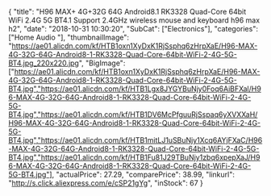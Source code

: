{
	"title": "H96 MAX+ 4G+32G 64G Android8.1 RK3328 Quad-Core 64bit WiFi 2.4G 5G BT4.1 Support 2.4GHz wireless mouse and keyboard h96 max h2",
	"date": "2018-10-31 10:30:20",
	"SubCat": ["Electronics"],
	"categories": ["Home Audio "],
	"thumbnailImage": "https://ae01.alicdn.com/kf/HTB1oxn1XyDxK1RjSsphq6zHrpXaE/H96-MAX-4G-32G-64G-Android8-1-RK3328-Quad-Core-64bit-WiFi-2-4G-5G-BT4.jpg_220x220.jpg",
	"BigImage": ["https://ae01.alicdn.com/kf/HTB1oxn1XyDxK1RjSsphq6zHrpXaE/H96-MAX-4G-32G-64G-Android8-1-RK3328-Quad-Core-64bit-WiFi-2-4G-5G-BT4.jpg","https://ae01.alicdn.com/kf/HTB1Lgx8JYGYBuNjy0Foq6AiBFXal/H96-MAX-4G-32G-64G-Android8-1-RK3328-Quad-Core-64bit-WiFi-2-4G-5G-BT4.jpg","https://ae01.alicdn.com/kf/HTB1DV6McPfguuRjSspaq6yXVXXaH/H96-MAX-4G-32G-64G-Android8-1-RK3328-Quad-Core-64bit-WiFi-2-4G-5G-BT4.jpg","https://ae01.alicdn.com/kf/HTB1mitLJ1uSBuNjy1Xcq6AYjFXaC/H96-MAX-4G-32G-64G-Android8-1-RK3328-Quad-Core-64bit-WiFi-2-4G-5G-BT4.jpg","https://ae01.alicdn.com/kf/HTB1Fu81J29TBuNjy1zbq6xpepXaJ/H96-MAX-4G-32G-64G-Android8-1-RK3328-Quad-Core-64bit-WiFi-2-4G-5G-BT4.jpg"],
	"actualPrice": 27.29,
	"comparePrice": 38.99,
	"linkurl": "http://s.click.aliexpress.com/e/cSP21gYg",
	"inStock": 67
}
